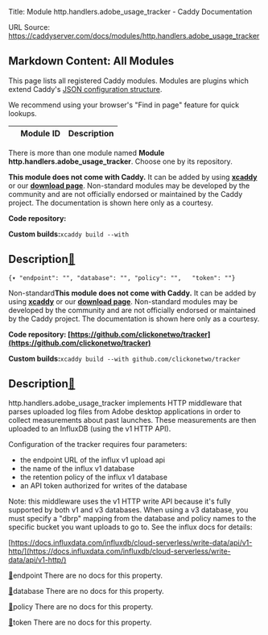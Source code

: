 Title: Module http.handlers.adobe_usage_tracker - Caddy Documentation

URL Source: https://caddyserver.com/docs/modules/http.handlers.adobe_usage_tracker

Markdown Content:
All Modules
-----------

This page lists all registered Caddy modules. Modules are plugins which extend Caddy's [JSON configuration structure](https://caddyserver.com/docs/json/).

We recommend using your browser's "Find in page" feature for quick lookups.

|  | Module ID | Description |
| --- | --- | --- |

There is more than one module named **Module http.handlers.adobe_usage_tracker**. Choose one by its repository.

**This module does not come with Caddy.** It can be added by using **[xcaddy](https://caddyserver.com/docs/build#xcaddy)** or our **[download page](https://caddyserver.com/download)**. Non-standard modules may be developed by the community and are not officially endorsed or maintained by the Caddy project. The documentation is shown here only as a courtesy.

**Code repository:**

**Custom builds:**`xcaddy build --with`

Description[🔗](https://caddyserver.com/docs/modules/http.handlers.adobe_usage_tracker#docs "Direct link")
----------------------------------------------------------------------------------------------------------

`{▾	"endpoint": "",	"database": "",	"policy": "",	"token": ""}`

Non-standard**This module does not come with Caddy.** It can be added by using **[xcaddy](https://caddyserver.com/docs/build#xcaddy)** or our **[download page](https://caddyserver.com/download)**. Non-standard modules may be developed by the community and are not officially endorsed or maintained by the Caddy project. The documentation is shown here only as a courtesy.

**Code repository: [https://github.com/clickonetwo/tracker](https://github.com/clickonetwo/tracker)**

**Custom builds:**`xcaddy build --with github.com/clickonetwo/tracker`

Description[🔗](https://caddyserver.com/docs/modules/http.handlers.adobe_usage_tracker#docs "Direct link")
----------------------------------------------------------------------------------------------------------

http.handlers.adobe_usage_tracker implements HTTP middleware that parses uploaded log files from Adobe desktop applications in order to collect measurements about past launches. These measurements are then uploaded to an InfluxDB (using the v1 HTTP API).

Configuration of the tracker requires four parameters:

*   the endpoint URL of the influx v1 upload api
*   the name of the influx v1 database
*   the retention policy of the influx v1 database
*   an API token authorized for writes of the database

Note: this middleware uses the v1 HTTP write API because it's fully supported by both v1 and v3 databases. When using a v3 database, you must specify a "dbrp" mapping from the database and policy names to the specific bucket you want uploads to go to. See the influx docs for details:

[https://docs.influxdata.com/influxdb/cloud-serverless/write-data/api/v1-http/](https://docs.influxdata.com/influxdb/cloud-serverless/write-data/api/v1-http/)

[🔗](https://caddyserver.com/docs/modules/http.handlers.adobe_usage_tracker#endpoint)endpoint
There are no docs for this property.

[🔗](https://caddyserver.com/docs/modules/http.handlers.adobe_usage_tracker#database)database
There are no docs for this property.

[🔗](https://caddyserver.com/docs/modules/http.handlers.adobe_usage_tracker#policy)policy
There are no docs for this property.

[🔗](https://caddyserver.com/docs/modules/http.handlers.adobe_usage_tracker#token)token
There are no docs for this property.
